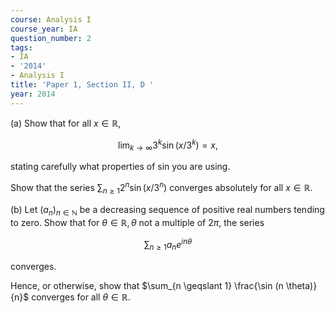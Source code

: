 ```yaml
---
course: Analysis I
course_year: IA
question_number: 2
tags:
- IA
- '2014'
- Analysis I
title: 'Paper 1, Section II, D '
year: 2014
---
```




(a) Show that for all $x \in \mathbb{R}$,

$$\lim _{k \rightarrow \infty} 3^{k} \sin \left(x / 3^{k}\right)=x,$$

stating carefully what properties of sin you are using.

Show that the series $\sum_{n \geqslant 1} 2^{n} \sin \left(x / 3^{n}\right)$ converges absolutely for all $x \in \mathbb{R}$.

(b) Let $\left(a_{n}\right)_{n \in \mathbb{N}}$ be a decreasing sequence of positive real numbers tending to zero. Show that for $\theta \in \mathbb{R}, \theta$ not a multiple of $2 \pi$, the series

$$\sum_{n \geqslant 1} a_{n} e^{i n \theta}$$

converges.

Hence, or otherwise, show that $\sum_{n \geqslant 1} \frac{\sin (n \theta)}{n}$ converges for all $\theta \in \mathbb{R}$.